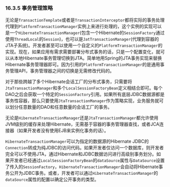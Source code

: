 ### 16.3.5 事务管理策略

无论是`TransactionTemplate`或者是`TransactionInterceptor`都将实际的事务处理代理到`PlatformTransactionManager`实例上来进行处理的，这个实例的实现可以是一个`HibernateTransactionManager`\(包含一个Hibernate的`SessionFactory`通过使用`ThreadLocal`的`Session`\)，也可以是`JatTransactionManager`\(代理到容器的JTA子系统\)。开发者甚至可以使用一个自定义的`PlatformTransactionManager`的实现。现在，如果应用有需求需要部署分布式事务的话，只是一个配置变化，就可以从本地Hibernate事务管理切换到JTA。简单地用Spring的JTA事务实现来替换Hibernate事务管理器即可。因为引用的`PlatformTransactionManager`的是通用事务管理API，事务管理器之间的切换是无需修改代码的。

对于那些跨越了多个Hibernate会话工厂的分布式事务，只需要将`JtaTransactionManager`和多个`LocalSessionFactoryBean`定义相结合即可。每个DAO之后会获取一个特定的`SessionFactory`引用。如果所有底层JDBC数据源都是事务性容器，那么只要使用`JtaTransactionManager`作为策略实现，业务服务就可以划分任意数量的DAO和任意数量的会话工厂的事务。

无论是`HibernateTransactionManager`还是`JtaTransactionManager`都允许使用JVM级别的缓存来处理Hibernate，无需基于容器的事务管理器查找，或者JCA连接器（如果开发者没有使用EJB来实例化事务的话）。

`HibernateTransactionManager`可以为指定的数据源的Hibernate JDBC的`Connection`转成为纯JDBC的访问代码。如果开发者仅访问一个数据库，则开发者完全可以不使用JTA，通过Hibernate和JDBC数据访问进行高级别事务划分。如果开发者已经通过`LocalSessionFactoryBean`的`dataSource`属性与`DataSource`设置了传入的`SessionFactory`，`HibernateTransactionManager`会自动将Hibernate事务公开为JDBC事务。或者，开发者可以通过`HibernateTransactionManager`的`dataSource`属性的配置以确定公开事务的类型。

